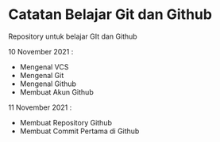 # Catatan Belajar Git dan Github
Repository untuk belajar GIt dan Github

10 November 2021 :
- Mengenal VCS
- Mengenal Git
- Mengenal Github
- Membuat Akun Github

11 November 2021 :
- Membuat Repository Github
- Membuat Commit Pertama di Github

